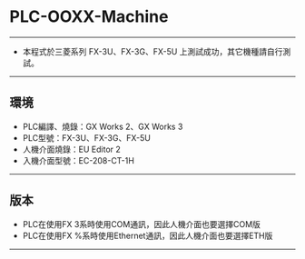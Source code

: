 # PLC-OOXX-Machine

---

* 本程式於三菱系列 FX-3U、FX-3G、FX-5U 上測試成功，其它機種請自行測試。

---

## 環境

* PLC編譯、燒錄：GX Works 2、GX Works 3
* PLC型號：FX-3U、FX-3G、FX-5U
* 人機介面燒錄：EU Editor 2
* 入機介面型號：EC-208-CT-1H

---

## 版本

* PLC在使用FX 3系時使用COM通訊，因此人機介面也要選擇COM版
* PLC在使用FX %系時使用Ethernet通訊，因此人機介面也要選擇ETH版

---
